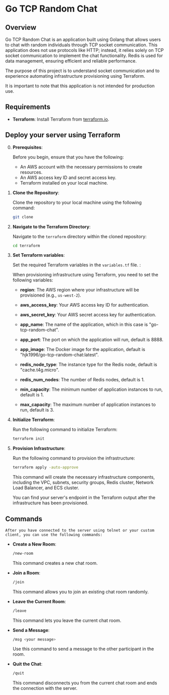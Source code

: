 # Go TCP Random Chat

## Overview

Go TCP Random Chat is an application built using Golang that allows users to chat with random individuals through TCP socket communication. This application does not use protocols like HTTP; instead, it relies solely on TCP socket communication to implement the chat functionality. Redis is used for data management, ensuring efficient and reliable performance.

The purpose of this project is to understand socket communication and to experience automating infrastructure provisioning using Terraform.

It is important to note that this application is not intended for production use.

## Requirements

- **Terraform**: Install Terraform from [terraform.io](https://www.terraform.io/downloads.html).

## Deploy your server using Terraform

0. **Prerequisites**:

   Before you begin, ensure that you have the following:

   - An AWS account with the necessary permissions to create resources.
   - An AWS access key ID and secret access key.
   - Terraform installed on your local machine.

1. **Clone the Repository**:

   Clone the repository to your local machine using the following command:

   ```bash
   git clone
   ```

2. **Navigate to the Terraform Directory**:

   Navigate to the `terraform` directory within the cloned repository:

   ```bash
   cd terraform
   ```

3. **Set Terraform variables**:

   Set the required Terraform variables in the `variables.tf` file. :

   When provisioning infrastructure using Terraform, you need to set the following variables:

   - **region**: The AWS region where your infrastructure will be provisioned (e.g., `us-west-2`).

   - **aws_access_key**: Your AWS access key ID for authentication.

   - **aws_secret_key**: Your AWS secret access key for authentication.

   - **app_name**: The name of the application, which in this case is "go-tcp-random-chat".

   - **app_port**: The port on which the application will run, default is 8888.

   - **app_image**: The Docker image for the application, default is "hjk1996/go-tcp-random-chat:latest".

   - **redis_node_type**: The instance type for the Redis node, default is "cache.t4g.micro".

   - **redis_num_nodes**: The number of Redis nodes, default is 1.

   - **min_capacity**: The minimum number of application instances to run, default is 1.

   - **max_capacity**: The maximum number of application instances to run, default is 3.

4. **Initialize Terraform**:

   Run the following command to initialize Terraform:

   ```bash
   terraform init
   ```

5. **Provision Infrastructure**:

   Run the following command to provision the infrastructure:

   ```bash
   terraform apply -auto-approve
   ```

   This command will create the necessary infrastructure components, including the VPC, subnets, security groups, Redis cluster, Network Load Balancer, and ECS cluster.

   You can find your server's endpoint in the Terraform output after the infrastructure has been provisioned.

## Commands

    After you have connected to the server using telnet or your custom client, you can use the following commands:

- **Create a New Room**:

  ```bash
  /new-room
  ```

  This command creates a new chat room.

- **Join a Room**:

  ```bash
  /join
  ```

  This command allows you to join an existing chat room randomly.

- **Leave the Current Room**:

  ```bash
  /leave
  ```

  This command lets you leave the current chat room.

- **Send a Message**:

  ```bash
  /msg <your message>
  ```

  Use this command to send a message to the other participant in the room.

- **Quit the Chat**:
  ```bash
  /quit
  ```
  This command disconnects you from the current chat room and ends the connection with the server.
